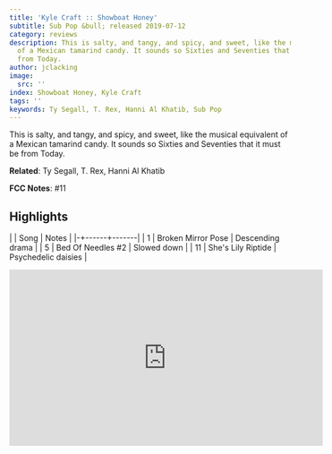 ```yaml
---
title: 'Kyle Craft :: Showboat Honey'
subtitle: Sub Pop &bull; released 2019-07-12
category: reviews
description: This is salty, and tangy, and spicy, and sweet, like the musical equivalent
  of a Mexican tamarind candy. It sounds so Sixties and Seventies that it must be
  from Today.
author: jclacking
image:
  src: ''
index: Showboat Honey, Kyle Craft
tags: ''
keywords: Ty Segall, T. Rex, Hanni Al Khatib, Sub Pop
---
```

This is salty, and tangy, and spicy, and sweet, like the musical equivalent of a Mexican tamarind candy. It sounds so Sixties and Seventies that it must be from Today.<!--more-->

**Related**: Ty Segall, T. Rex, Hanni Al Khatib

**FCC Notes**: #11

## Highlights

| | Song | Notes |
|-+------+-------|
| 1 | Broken Mirror Pose | Descending drama |
| 5 | Bed Of Needles #2 | Slowed down |
| 11 | She's Lily Riptide | Psychedelic daisies |

<div class="tlo-detail-video"><iframe width="560" height="315" src="https://www.youtube.com/embed/0ZibVktjE8g" frameborder="0" allow="autoplay; encrypted-media" allowfullscreen></iframe></div>

